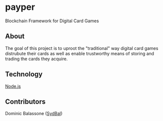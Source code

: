 # payper
Blockchain Framework for Digital Card Games


## About
The goal of this project is to uproot the "traditional" way digital card games distrubute their cards as well as enable trustworthy means of storing and trading the cards they acquire.

## Technology
[Node.js](https://nodejs.org/en/)

## Contributors
Dominic Balassone ([SydBal](https://github.com/sydbal))
